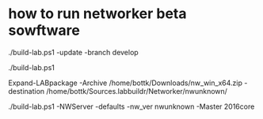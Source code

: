 # how to run networker beta sowftware 

./build-lab.ps1 -update -branch develop


./build-lab.ps1

Expand-LABpackage -Archive /home/bottk/Downloads/nw_win_x64.zip -destination /home/bottk/Sources.labbuildr/Networker/nwunknown/

./build-lab.ps1 -NWServer -defaults -nw_ver nwunknown -Master 2016core  

